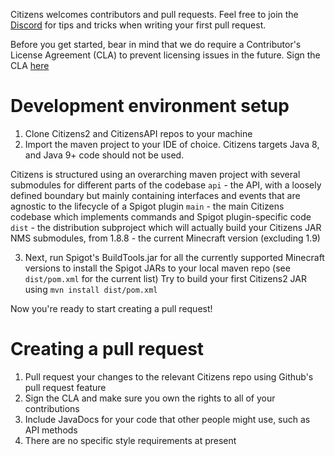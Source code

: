 Citizens welcomes contributors and pull requests. Feel free to join the [Discord](https://discord.gg/Q6pZGSR) for tips and tricks when writing your first pull request.

Before you get started, bear in mind that we do require a Contributor's License Agreement (CLA) to prevent licensing issues in the future.
Sign the CLA [here](https://cla-assistant.io/CitizensDev/Citizens2)

Development environment setup
=============================
1. Clone Citizens2 and CitizensAPI repos to your machine
2. Import the maven project to your IDE of choice. Citizens targets Java 8, and Java 9+ code should not be used.

Citizens is structured using an overarching maven project with several submodules for different parts of the codebase
`api` - the API, with a loosely defined boundary but mainly containing interfaces and events that are agnostic to the lifecycle of a Spigot plugin
`main` - the main Citizens codebase which implements commands and Spigot plugin-specific code
`dist` - the distribution subproject which will actually build your Citizens JAR
NMS submodules, from 1.8.8 - the current Minecraft version (excluding 1.9)

3. Next, run Spigot's BuildTools.jar for all the currently supported Minecraft versions to install the Spigot JARs to your local maven repo (see `dist/pom.xml` for the current list)
Try to build your first Citizens2 JAR using `mvn install dist/pom.xml`

Now you're ready to start creating a pull request!

Creating a pull request
=======================
1. Pull request your changes to the relevant Citizens repo using Github's pull request feature
2. Sign the CLA and make sure you own the rights to all of your contributions
3. Include JavaDocs for your code that other people might use, such as API methods
4. There are no specific style requirements at present